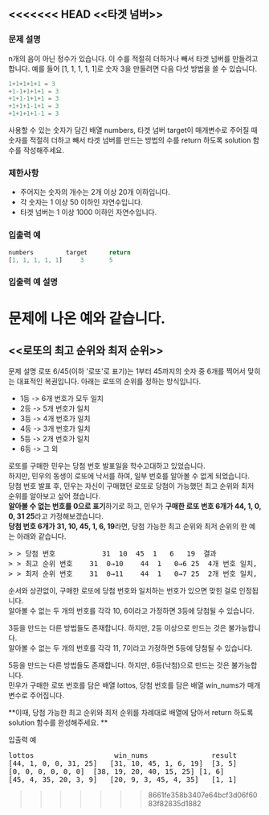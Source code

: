 <<<<<<< HEAD
<<타겟 넘버>>
-----

### **문제 설명**

n개의 음이 아닌 정수가 있습니다. 이 수를 적절히 더하거나 빼서 타겟 넘버를 만들려고 합니다. 예를 들어 [1, 1, 1, 1, 1]로 숫자 3을 만들려면 다음 다섯 방법을 쓸 수 있습니다.

```jsx
1+1+1+1+1 = 3  
+1-1+1+1+1 = 3  
+1+1-1+1+1 = 3  
+1+1+1-1+1 = 3  
+1+1+1+1-1 = 3  
```

사용할 수 있는 숫자가 담긴 배열 numbers, 타겟 넘버 target이 매개변수로 주어질 때 숫자를 적절히 더하고 빼서 타겟 넘버를 만드는 방법의 수를 return 하도록 solution 함수를 작성해주세요.

### 제한사항

- 주어지는 숫자의 개수는 2개 이상 20개 이하입니다.
- 각 숫자는 1 이상 50 이하인 자연수입니다.
- 타겟 넘버는 1 이상 1000 이하인 자연수입니다.

### 입출력 예

```jsx
numbers   	    target      return
[1, 1, 1, 1, 1]	    3   	5
```

### 입출력 예 설명

문제에 나온 예와 같습니다.
=======
<<로또의 최고 순위와 최저 순위>>
-----

문제 설명
로또 6/45(이하 '로또'로 표기)는 1부터 45까지의 숫자 중 6개를 찍어서 맞히는 대표적인 복권입니다.   아래는 로또의 순위를 정하는 방식입니다. 

- 1등 ->	6개 번호가 모두 일치
- 2등 ->	5개 번호가 일치
- 3등 ->	4개 번호가 일치
- 4등 ->	3개 번호가 일치
- 5등 ->	2개 번호가 일치
- 6등 ->	그 외

로또를 구매한 민우는 당첨 번호 발표일을 학수고대하고 있었습니다.  
하지만, 민우의 동생이 로또에 낙서를 하여, 일부 번호를 알아볼 수 없게 되었습니다.  
당첨 번호 발표 후, 민우는 자신이 구매했던 로또로 당첨이 가능했던 최고 순위와 최저 순위를 알아보고 싶어 졌습니다.  
**알아볼 수 없는 번호를 0으로 표기**하기로 하고, 민우가 **구매한 로또 번호 6개가 44, 1, 0, 0, 31 25**라고 가정해보겠습니다.   
**당첨 번호 6개가 31, 10, 45, 1, 6, 19**라면, 당첨 가능한 최고 순위와 최저 순위의 한 예는 아래와 같습니다.  


<pre>
> > 당첨 번호           31	10	45	1	6	19	결과
> > 최고 순위 번호	31	0→10	44	1	0→6	25	4개 번호 일치, 3등
> > 최저 순위 번호	31	0→11	44	1	0→7	25	2개 번호 일치, 5등
</pre>

순서와 상관없이, 구매한 로또에 당첨 번호와 일치하는 번호가 있으면 맞힌 걸로 인정됩니다.  
알아볼 수 없는 두 개의 번호를 각각 10, 6이라고 가정하면 3등에 당첨될 수 있습니다.  
  
3등을 만드는 다른 방법들도 존재합니다. 하지만, 2등 이상으로 만드는 것은 불가능합니다.  
알아볼 수 없는 두 개의 번호를 각각 11, 7이라고 가정하면 5등에 당첨될 수 있습니다.  
  
5등을 만드는 다른 방법들도 존재합니다. 하지만, 6등(낙첨)으로 만드는 것은 불가능합니다.  
민우가 구매한 로또 번호를 담은 배열 lottos, 당첨 번호를 담은 배열 win_nums가 매개변수로 주어집니다.   
  
**이때, 당첨 가능한 최고 순위와 최저 순위를 차례대로 배열에 담아서 return 하도록 solution 함수를 완성해주세요.  **

입출력 예
<pre>
lottos	                 win_nums            	result
[44, 1, 0, 0, 31, 25]	[31, 10, 45, 1, 6, 19]	[3, 5]
[0, 0, 0, 0, 0, 0]	[38, 19, 20, 40, 15, 25] [1, 6]
[45, 4, 35, 20, 3, 9]	[20, 9, 3, 45, 4, 35]	[1, 1]
</pre>
>>>>>>> 8661fe358b3407e64bcf3d06f6083f82835d1882
